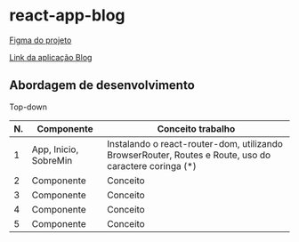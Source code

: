 # react-app-blog

[Figma do projeto](https://www.figma.com/file/nDTrIQxTu6aldQG0o0iAbj/Ol%C3%A1%2C-Mundo!---Projeto-React%3A-router?node-id=38%3A716)

[Link da aplicação Blog](https://alanserafim-react-blog.vercel.app/)


## Abordagem de desenvolvimento

Top-down

| N. | Componente | Conceito trabalho |
|--- |--- |---
| 1 | App, Inicio, SobreMin | Instalando o react-router-dom, utilizando BrowserRouter, Routes e Route, uso do caractere coringa (*)
| 2 | Componente | Conceito
| 3 | Componente | Conceito
| 4 | Componente | Conceito
| 5 | Componente | Conceito


